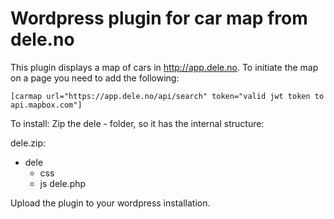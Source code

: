 Wordpress plugin for car map from dele.no
=========================================

This plugin displays a map of cars in http://app.dele.no. To initiate the map
on a page you need to add the following:

```
[carmap url="https://app.dele.no/api/search" token="valid jwt token to api.mapbox.com"]
```

To install: Zip the dele - folder, so it has the internal structure:

dele.zip:
  - dele
    - css
    - js
    dele.php

Upload the plugin to your wordpress installation.
